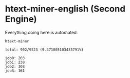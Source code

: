 # htext-miner-english (Second Engine)

Everything doing here is automated.

```
htext-miner

total: 902/9523 (9.471805103433791%)

job0: 203
job1: 230
job2: 308
job3: 161
```